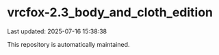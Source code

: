 # vrcfox-2.3_body_and_cloth_edition

Last updated: 2025-07-16 15:38:38

This repository is automatically maintained.
